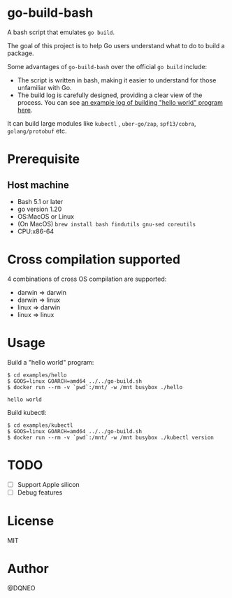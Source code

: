 # go-build-bash

A bash script that emulates `go build`.

The goal of this project is to help Go users understand what to do to build a package.

Some advantages of `go-build-bash` over the official `go build` include:

* The script is written in bash, making it easier to understand for those unfamiliar with Go.
* The build log is carefully designed, providing a clear view of the process. You can see [an example log of building "hello world" program here](https://gist.github.com/DQNEO/7b0710b08baa4eb2fc6fb8bde8c432e1).


It can build large modules like `kubectl` , `uber-go/zap`, `spf13/cobra`, `golang/protobuf` etc.

# Prerequisite

## Host machine
* Bash 5.1 or later
* go version 1.20
* OS:MacOS or Linux
* (On MacOS) `brew install bash findutils gnu-sed coreutils`
* CPU:x86-64

# Cross compilation supported

4 combinations of cross OS compilation are supported:
* darwin => darwin
* darwin => linux
* linux => darwin
* linux => linux 

# Usage

Build a "hello world" program:

```
$ cd examples/hello
$ GOOS=linux GOARCH=amd64 ../../go-build.sh
$ docker run --rm -v `pwd`:/mnt/ -w /mnt busybox ./hello

hello world
```

Build kubectl:

```
$ cd examples/kubectl
$ GOOS=linux GOARCH=amd64 ../../go-build.sh
$ docker run --rm -v `pwd`:/mnt/ -w /mnt busybox ./kubectl version
```

# TODO
* [ ] Support Apple silicon
* [ ] Debug features

# License
MIT

# Author
@DQNEO
